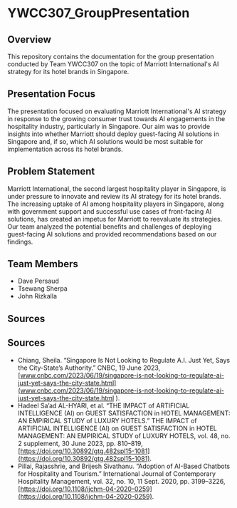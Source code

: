# YWCC307_GroupPresentation

## Overview

This repository contains the documentation for the group presentation conducted by Team YWCC307 on the topic of Marriott International's AI strategy for its hotel brands in Singapore.

## Presentation Focus

The presentation focused on evaluating Marriott International's AI strategy in response to the growing consumer trust towards AI engagements in the hospitality industry, particularly in Singapore. Our aim was to provide insights into whether Marriott should deploy guest-facing AI solutions in Singapore and, if so, which AI solutions would be most suitable for implementation across its hotel brands.

## Problem Statement

Marriott International, the second largest hospitality player in Singapore, is under pressure to innovate and review its AI strategy for its hotel brands. The increasing uptake of AI among hospitality players in Singapore, along with government support and successful use cases of front-facing AI solutions, has created an impetus for Marriott to reevaluate its strategies. Our team analyzed the potential benefits and challenges of deploying guest-facing AI solutions and provided recommendations based on our findings.

## Team Members

- Dave Persaud
- Tsewang Sherpa
- John Rizkalla

## Sources

## Sources

- Chiang, Sheila. “Singapore Is Not Looking to Regulate A.I. Just Yet, Says the City-State’s Authority.” CNBC, 19 June 2023, [www.cnbc.com/2023/06/19/singapore-is-not-looking-to-regulate-ai-just-yet-says-the-city-state.html](www.cnbc.com/2023/06/19/singapore-is-not-looking-to-regulate-ai-just-yet-says-the-city-state.html ).
- Hadeel Sa’ad AL-HYARI, et al. “THE IMPACT of ARTIFICIAL INTELLIGENCE (AI) on GUEST SATISFACTION in HOTEL MANAGEMENT: AN EMPIRICAL STUDY of LUXURY HOTELS.” THE IMPACT of ARTIFICIAL INTELLIGENCE (AI) on GUEST SATISFACTION in HOTEL MANAGEMENT: AN EMPIRICAL STUDY of LUXURY HOTELS, vol. 48, no. 2 supplement, 30 June 2023, pp. 810–819, [https://doi.org/10.30892/gtg.482spl15-1081](https://doi.org/10.30892/gtg.482spl15-1081).
- Pillai, Rajasshrie, and Brijesh Sivathanu. “Adoption of AI-Based Chatbots for Hospitality and Tourism.” International Journal of Contemporary Hospitality Management, vol. 32, no. 10, 11 Sept. 2020, pp. 3199–3226, [https://doi.org/10.1108/ijchm-04-2020-0259](https://doi.org/10.1108/ijchm-04-2020-0259).
